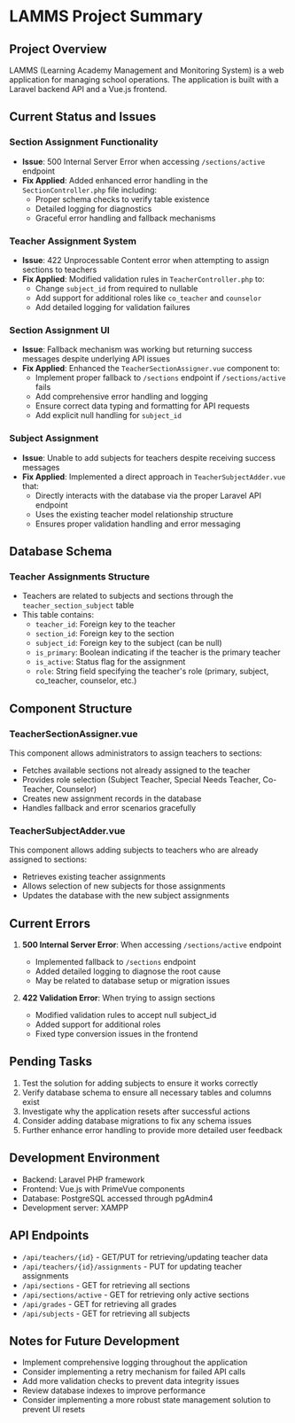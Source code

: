 # LAMMS Project Summary

## Project Overview
LAMMS (Learning Academy Management and Monitoring System) is a web application for managing school operations. The application is built with a Laravel backend API and a Vue.js frontend.

## Current Status and Issues

### Section Assignment Functionality
- **Issue**: 500 Internal Server Error when accessing `/sections/active` endpoint
- **Fix Applied**: Added enhanced error handling in the `SectionController.php` file including:
  - Proper schema checks to verify table existence
  - Detailed logging for diagnostics
  - Graceful error handling and fallback mechanisms

### Teacher Assignment System
- **Issue**: 422 Unprocessable Content error when attempting to assign sections to teachers
- **Fix Applied**: Modified validation rules in `TeacherController.php` to:
  - Change `subject_id` from required to nullable
  - Add support for additional roles like `co_teacher` and `counselor`
  - Add detailed logging for validation failures

### Section Assignment UI
- **Issue**: Fallback mechanism was working but returning success messages despite underlying API issues
- **Fix Applied**: Enhanced the `TeacherSectionAssigner.vue` component to:
  - Implement proper fallback to `/sections` endpoint if `/sections/active` fails
  - Add comprehensive error handling and logging
  - Ensure correct data typing and formatting for API requests
  - Add explicit null handling for `subject_id`

### Subject Assignment
- **Issue**: Unable to add subjects for teachers despite receiving success messages
- **Fix Applied**: Implemented a direct approach in `TeacherSubjectAdder.vue` that:
  - Directly interacts with the database via the proper Laravel API endpoint
  - Uses the existing teacher model relationship structure
  - Ensures proper validation handling and error messaging

## Database Schema

### Teacher Assignments Structure
- Teachers are related to subjects and sections through the `teacher_section_subject` table
- This table contains:
  - `teacher_id`: Foreign key to the teacher
  - `section_id`: Foreign key to the section
  - `subject_id`: Foreign key to the subject (can be null)
  - `is_primary`: Boolean indicating if the teacher is the primary teacher
  - `is_active`: Status flag for the assignment
  - `role`: String field specifying the teacher's role (primary, subject, co_teacher, counselor, etc.)

## Component Structure

### TeacherSectionAssigner.vue
This component allows administrators to assign teachers to sections:
- Fetches available sections not already assigned to the teacher
- Provides role selection (Subject Teacher, Special Needs Teacher, Co-Teacher, Counselor)
- Creates new assignment records in the database
- Handles fallback and error scenarios gracefully

### TeacherSubjectAdder.vue
This component allows adding subjects to teachers who are already assigned to sections:
- Retrieves existing teacher assignments
- Allows selection of new subjects for those assignments
- Updates the database with the new subject assignments

## Current Errors
1. **500 Internal Server Error**: When accessing `/sections/active` endpoint
   - Implemented fallback to `/sections` endpoint
   - Added detailed logging to diagnose the root cause
   - May be related to database setup or migration issues

2. **422 Validation Error**: When trying to assign sections
   - Modified validation rules to accept null subject_id
   - Added support for additional roles
   - Fixed type conversion issues in the frontend

## Pending Tasks
1. Test the solution for adding subjects to ensure it works correctly
2. Verify database schema to ensure all necessary tables and columns exist
3. Investigate why the application resets after successful actions
4. Consider adding database migrations to fix any schema issues
5. Further enhance error handling to provide more detailed user feedback

## Development Environment
- Backend: Laravel PHP framework
- Frontend: Vue.js with PrimeVue components
- Database: PostgreSQL accessed through pgAdmin4
- Development server: XAMPP

## API Endpoints
- `/api/teachers/{id}` - GET/PUT for retrieving/updating teacher data
- `/api/teachers/{id}/assignments` - PUT for updating teacher assignments
- `/api/sections` - GET for retrieving all sections
- `/api/sections/active` - GET for retrieving only active sections
- `/api/grades` - GET for retrieving all grades
- `/api/subjects` - GET for retrieving all subjects

## Notes for Future Development
- Implement comprehensive logging throughout the application
- Consider implementing a retry mechanism for failed API calls
- Add more validation checks to prevent data integrity issues
- Review database indexes to improve performance
- Consider implementing a more robust state management solution to prevent UI resets
